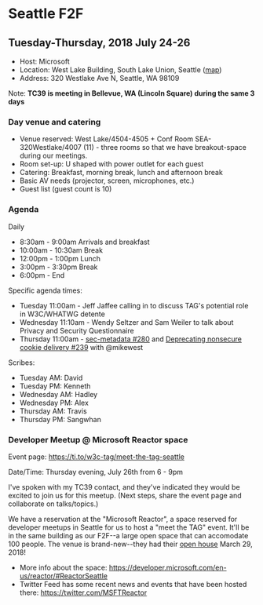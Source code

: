 # Seattle F2F
## Tuesday-Thursday, 2018 July 24-26

* Host: Microsoft
* Location: West Lake Building, South Lake Union, Seattle ([map](https://www.bing.com/maps?toWww=1&redig=8590F2738F144740A5EAD350C76AC002))
* Address: 320 Westlake Ave N, Seattle, WA 98109

Note: **TC39 is meeting in Bellevue, WA (Lincoln Square) during the same 3 days**

### Day venue and catering 
* Venue reserved: West Lake/4504-4505 + Conf Room SEA-320Westlake/4007 (11) - three rooms so that we have breakout-space during our meetings.
* Room set-up: U shaped with power outlet for each guest
* Catering: Breakfast, morning break, lunch and afternoon break 
* Basic AV needs (projector, screen, microphones, etc.)
* Guest list (guest count is 10)

### Agenda

Daily 
* 8:30am - 9:00am Arrivals and breakfast
* 10:00am - 10:30am Break 
* 12:00pm - 1:00pm Lunch 
* 3:00pm - 3:30pm Break 
* 6:00pm - End 

Specific agenda times:
* Tuesday 11:00am - Jeff Jaffee calling in to discuss TAG's potential role in W3C/WHATWG detente
* Wednesday 11:10am - Wendy Seltzer and Sam Weiler to talk about Privacy and Security Questionnaire
* Thursday 11:00am - [sec-metadata #280](https://github.com/w3ctag/design-reviews/issues/280) and [Deprecating nonsecure cookie delivery #239](https://github.com/w3ctag/design-reviews/issues/239) with @mikewest

Scribes:
* Tuesday AM: David
* Tuesday PM: Kenneth
* Wednesday AM: Hadley
* Wednesday PM: Alex
* Thursday AM: Travis
* Thursday PM: Sangwhan

### Developer Meetup @ Microsoft Reactor space

Event page: https://ti.to/w3c-tag/meet-the-tag-seattle

Date/Time: Thursday evening, July 26th from 6 - 9pm

I've spoken with my TC39 contact, and they've indicated they would be excited to join us for this meetup. (Next steps, share the event page and collaborate on talks/topics.)

We have a reservation at the "Microsoft Reactor", a space reserved for developer meetups in Seattle for us to host a "meet the TAG" event. It'll be in the same building as our F2F--a large open space that can accomodate 100 people. The venue is brand-new--they had their [open house](https://www.eventbrite.com/e/reactor-seattle-community-open-house-tickets-43260302730) March 29, 2018!
* More info about the space: https://developer.microsoft.com/en-us/reactor/#ReactorSeattle
* Twitter Feed has some recent news and events that have been hosted there: https://twitter.com/MSFTReactor

